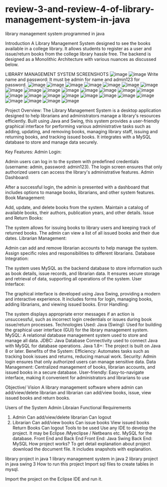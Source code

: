# review-3-and-review-4-of-library-management-system-in-java
library management system programmed in java

Introduction
A Library Management System designed to see the books available in a college library. It allows students to register as a user and issue/return books from the college library hassle free. The backend is designed as a Monolithic Architecture with various nuances as discussed below.

LIBRARY MANAGEMENT SYSTEM SCREENSHOTS
![image](https://github.com/user-attachments/assets/3b326009-01d3-4373-a76e-4f3add0b1e8a)
![image](https://github.com/user-attachments/assets/e1326b9b-e2a9-4eba-8c23-2af5ba05a2ff)
Write name and password: It must be admin for name and admin123 for password.
![image](https://github.com/user-attachments/assets/67a3a3a6-89f6-423c-9258-79a953873a03)
![image](https://github.com/user-attachments/assets/9b8656a6-6509-492e-9db2-3d9eeb9aaf0e)
![image](https://github.com/user-attachments/assets/d0f2949c-e533-4c15-8290-25735845240e)
![image](https://github.com/user-attachments/assets/b6d727a7-e250-4743-b7e9-60b97c90effb)
![image](https://github.com/user-attachments/assets/1dfe5b69-4459-4a84-acb1-2dcb5bfeb27d)
![image](https://github.com/user-attachments/assets/087f7e08-2fe0-4f70-bd5f-1eb85ab8b1c0)
![image](https://github.com/user-attachments/assets/776b005e-1611-47fd-87fc-fb59a4368db2)
![image](https://github.com/user-attachments/assets/d2f0c255-1e83-49cb-9f55-92b8dd2579ad)
![image](https://github.com/user-attachments/assets/cc4af6e3-63a6-4426-8af6-c5ef7549d5dd)
![image](https://github.com/user-attachments/assets/81bb8441-75e8-4fc5-82ea-80099da6d1c4)
![image](https://github.com/user-attachments/assets/be29e166-aea5-4bcf-9a7f-05b854b23bb9)
![image](https://github.com/user-attachments/assets/e9593f80-f29b-4201-aabd-136ef0a86216)
![image](https://github.com/user-attachments/assets/754a4dee-208a-4253-95f3-a3ab8e0d8c39)
![image](https://github.com/user-attachments/assets/5bb2d503-b7c1-4244-bea7-e0f57c8913e1)
![image](https://github.com/user-attachments/assets/a1ceb8c3-c813-4120-949a-b03c922958d3)
![image](https://github.com/user-attachments/assets/fba8bef0-b87e-4bb0-a007-b12a0fe72c8e)
![image](https://github.com/user-attachments/assets/d549e29d-a576-44e5-88d9-dbebbd69ed42)
![image](https://github.com/user-attachments/assets/47d4eb14-4fce-415a-a4be-1044c76e5e26)
![image](https://github.com/user-attachments/assets/c5e948af-7076-4dfe-86e0-5e9c639a5c1e)
![image](https://github.com/user-attachments/assets/eed62d84-2245-484d-bf81-03960969c564)
![image](https://github.com/user-attachments/assets/5d8402f1-14a1-42ca-862c-9c413d42b009)
![image](https://github.com/user-attachments/assets/366c8094-39bf-44d0-b99f-c7ed6aaf7dc2)
![image](https://github.com/user-attachments/assets/b991317b-a5ed-419a-aaee-ed92ae67330e)
![image](https://github.com/user-attachments/assets/0251e90f-2c65-4c56-bc83-bf4df2d763d7)
![image](https://github.com/user-attachments/assets/e6b74acd-1ce1-42ab-b4c6-3e8aeb28f65c)
![image](https://github.com/user-attachments/assets/42daf231-8db0-4025-b1f0-a5b95e61b713)
![image](https://github.com/user-attachments/assets/39c01f5d-ccaa-4a82-ba94-10f033e9caef)

Project Overview:
The Library Management System is a desktop application designed to help librarians and administrators manage a library's resources efficiently. Built using Java and Swing, this system provides a user-friendly graphical interface for performing various administrative tasks such as adding, updating, and removing books, managing library staff, issuing and returning books, and tracking issued books. It integrates with a MySQL database to store and manage data securely.

Key Features:
Admin Login:

Admin users can log in to the system with predefined credentials (username: admin, password: admin123).
The login screen ensures that only authorized users can access the library's administrative features.
Admin Dashboard:

After a successful login, the admin is presented with a dashboard that includes options to manage books, librarians, and other system features.
Book Management:

Add, update, and delete books from the system.
Maintain a catalog of available books, their authors, publication years, and other details.
Issue and Return Books:

The system allows for issuing books to library users and keeping track of returned books.
The admin can view a list of all issued books and their due dates.
Librarian Management:

Admin can add and remove librarian accounts to help manage the system.
Assign specific roles and responsibilities to different librarians.
Database Integration:

The system uses MySQL as the backend database to store information such as book details, issue records, and librarian data.
It ensures secure storage and retrieval of data, supporting all operations of the system.
User Interface:

The graphical interface is developed using Java Swing, providing a modern and interactive experience.
It includes forms for login, managing books, adding librarians, and viewing issued books.
Error Handling:

The system displays appropriate error messages if an action is unsuccessful, such as incorrect login credentials or issues during book issue/return processes.
Technologies Used:
Java (Swing): Used for building the graphical user interface (GUI) for the library management system.
MySQL: A relational database management system used to store and manage all data.
JDBC: Java Database Connectivity used to connect Java with MySQL for database operations.
Java 1.8+: The project is built on Java 8 or later.
Benefits of the System:
Efficiency: Automates tasks such as tracking book issues and returns, reducing manual work.
Security: Admin login ensures that only authorized users can manage sensitive data.
Data Management: Centralized management of books, librarian accounts, and issued books in a secure database.
User-friendly: Easy-to-navigate interface, making it convenient for administrators and librarians to use

Objective/ Vision
A library management software where admin can add/view/delete librarian and librarian can add/view books, issue, view issued books and return books.

Users of the System
Admin
Libraian
Functional Requirements
1. Admin
Can add/view/delete librarian
Can logout
2. Librarian
Can add/view books
Can issue books
View issued books
Return Books
Can logout
Tools to be used
Use any IDE to develop the project. It may be Eclipse /Myeclipse / Netbeans etc.
MySQL for the database.
Front End and Back End
Front End: Java Swing
Back End: MySQL
How project works?
To get detail explanation about project download the document file. It includes snapshots with explanation.

library project in java 1 library management system in java 2 library project in java swing 3
How to run this project
Import sql files to create tables in mysql.

Import the project on the Eclipse IDE and run it.



